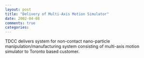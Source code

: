 ```yaml
---
layout: post
title: "Delivery of Multi-Axis Motion Simulator"
date: 2002-04-08
comments: true
categories: 
---
```

TDCC delivers system for non-contact nano-particle manipulation/manufacturing system consisting of multi-axis motion simulator to Toronto based customer.
